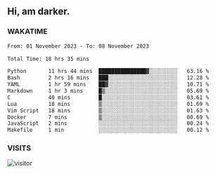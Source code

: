 ## Hi, am darker.

### WAKATIME

<!--START_SECTION:waka-->

```txt
From: 01 November 2023 - To: 08 November 2023

Total Time: 18 hrs 35 mins

Python       11 hrs 44 mins  ███████████████▓░░░░░░░░░   63.16 %
Bash         2 hrs 16 mins   ███░░░░░░░░░░░░░░░░░░░░░░   12.28 %
YAML         1 hr 59 mins    ██▓░░░░░░░░░░░░░░░░░░░░░░   10.71 %
Markdown     1 hr 3 mins     █▒░░░░░░░░░░░░░░░░░░░░░░░   05.69 %
C            40 mins         █░░░░░░░░░░░░░░░░░░░░░░░░   03.61 %
Lua          18 mins         ▒░░░░░░░░░░░░░░░░░░░░░░░░   01.69 %
Vim Script   18 mins         ▒░░░░░░░░░░░░░░░░░░░░░░░░   01.63 %
Docker       7 mins          ▒░░░░░░░░░░░░░░░░░░░░░░░░   00.69 %
JavaScript   2 mins          ░░░░░░░░░░░░░░░░░░░░░░░░░   00.24 %
Makefile     1 min           ░░░░░░░░░░░░░░░░░░░░░░░░░   00.12 %
```

<!--END_SECTION:waka-->

### VISITS
<!-- i should probably build this when i will have some time -->
![visitor](https://profile-counter.glitch.me/sanix-darker/count.svg)
